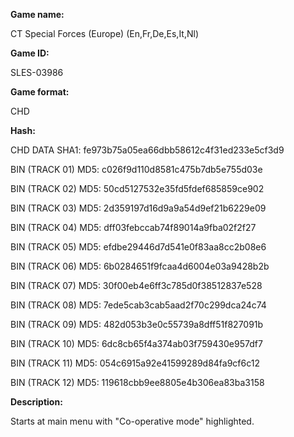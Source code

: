 **Game name:**

CT Special Forces (Europe) (En,Fr,De,Es,It,Nl)

**Game ID:**

SLES-03986

**Game format:**

CHD

**Hash:**

CHD DATA SHA1: fe973b75a05ea66dbb58612c4f31ed233e5cf3d9

BIN (TRACK 01) MD5: c026f9d110d8581c475b7db5e755d03e

BIN (TRACK 02) MD5: 50cd5127532e35fd5fdef685859ce902

BIN (TRACK 03) MD5: 2d359197d16d9a9a54d9ef21b6229e09

BIN (TRACK 04) MD5: dff03febccab74f89014a9fba02f2f27

BIN (TRACK 05) MD5: efdbe29446d7d541e0f83aa8cc2b08e6

BIN (TRACK 06) MD5: 6b0284651f9fcaa4d6004e03a9428b2b

BIN (TRACK 07) MD5: 30f00eb4e6ff3c785d0f38512837e528

BIN (TRACK 08) MD5: 7ede5cab3cab5aad2f70c299dca24c74

BIN (TRACK 09) MD5: 482d053b3e0c55739a8dff51f827091b

BIN (TRACK 10) MD5: 6dc8cb65f4a374ab03f759430e957df7

BIN (TRACK 11) MD5: 054c6915a92e41599289d84fa9cf6c12

BIN (TRACK 12) MD5: 119618cbb9ee8805e4b306ea83ba3158

**Description:**

Starts at main menu with "Co-operative mode" highlighted.
